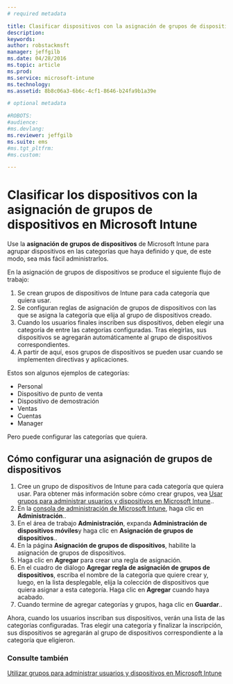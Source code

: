 ```yaml
---
# required metadata

title: Clasificar dispositivos con la asignación de grupos de dispositivos en Microsoft Intune | Microsoft Intune
description:
keywords:
author: robstackmsft
manager: jeffgilb
ms.date: 04/28/2016
ms.topic: article
ms.prod:
ms.service: microsoft-intune
ms.technology:
ms.assetid: 8b8c06a3-6b6c-4cf1-8646-b24fa9b1a39e

# optional metadata

#ROBOTS:
#audience:
#ms.devlang:
ms.reviewer: jeffgilb
ms.suite: ems
#ms.tgt_pltfrm:
#ms.custom:

---
```


# Clasificar los dispositivos con la asignación de grupos de dispositivos en Microsoft Intune
Use la **asignación de grupos de dispositivos** de Microsoft Intune para agrupar dispositivos en las categorías que haya definido y que, de este modo, sea más fácil administrarlos. 

En la asignación de grupos de dispositivos se produce el siguiente flujo de trabajo:
1. Se crean grupos de dispositivos de Intune para cada categoría que quiera usar.
2. Se configuran reglas de asignación de grupos de dispositivos con las que se asigna la categoría que elija al grupo de dispositivos creado.
3. Cuando los usuarios finales inscriben sus dispositivos, deben elegir una categoría de entre las categorías configuradas. Tras elegirlas, sus dispositivos se agregarán automáticamente al grupo de dispositivos correspondientes.
4. A partir de aquí, esos grupos de dispositivos se pueden usar cuando se implementen directivas y aplicaciones.

Estos son algunos ejemplos de categorías:
* Personal
* Dispositivo de punto de venta
* Dispositivo de demostración
* Ventas
* Cuentas
* Manager

Pero puede configurar las categorías que quiera.

## Cómo configurar una asignación de grupos de dispositivos
1. Cree un grupo de dispositivos de Intune para cada categoría que quiera usar. Para obtener más información sobre cómo crear grupos, vea [Usar grupos para administrar usuarios y dispositivos en Microsoft Intune](use-groups-to-manage-users-and-devices-with-microsoft-intune.md)..
2. En la [consola de administración de Microsoft Intune](https://manage.microsoft.com), haga clic en **Administración**..
3. En el área de trabajo **Administración**, expanda **Administración de dispositivos móviles**y haga clic en **Asignación de grupos de dispositivos**..
4. En la página **Asignación de grupos de dispositivos**, habilite la asignación de grupos de dispositivos.
5. Haga clic en **Agregar** para crear una regla de asignación.
6. En el cuadro de diálogo **Agregar regla de asignación de grupos de dispositivos**, escriba el nombre de la categoría que quiere crear y, luego, en la lista desplegable, elija la colección de dispositivos que quiera asignar a esta categoría. Haga clic en **Agregar** cuando haya acabado.
7. Cuando termine de agregar categorías y grupos, haga clic en **Guardar**..

Ahora, cuando los usuarios inscriban sus dispositivos, verán una lista de las categorías configuradas. Tras elegir una categoría y finalizar la inscripción, sus dispositivos se agregarán al grupo de dispositivos correspondiente a la categoría que eligieron.

### Consulte también
[Utilizar grupos para administrar usuarios y dispositivos en Microsoft Intune](use-groups-to-manage-users-and-devices-with-microsoft-intune.md)

<!--HONumber=May16_HO1-->


